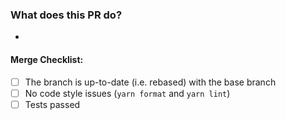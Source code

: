 ### What does this PR do?

- 

#### Merge Checklist:

- [ ] The branch is up-to-date (i.e. rebased) with the base branch
- [ ] No code style issues (`yarn format` and `yarn lint`)
- [ ] Tests passed
